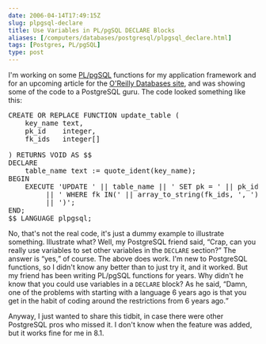 ```yaml
--- 
date: 2006-04-14T17:49:15Z
slug: plpgsql-declare
title: Use Variables in PL/pgSQL DECLARE Blocks
aliases: [/computers/databases/postgresql/plpgsql_declare.html]
tags: [Postgres, PL/pgSQL]
type: post
---
```


<p>I'm working on some <a href="http://www.postgresql.org/docs/current/interactive/plpgsql.html" title="Read the PL/pgSQL Docs">PL/pgSQL</a> functions for my application framework and for an upcoming article for the <a href="http://www.oreillynet.com/databases/" title="O'Reilly Databases">O'Reilly Databases site</a>, and was showing some of the code to a PostgreSQL guru. The code looked something like this:</p>

<pre>
CREATE OR REPLACE FUNCTION update_table (
    key_name text,
    pk_id    integer,
    fk_ids   integer[]

) RETURNS VOID AS $$
DECLARE
    table_name text := quote_ident(key_name);
BEGIN
    EXECUTE &#x0027;UPDATE &#x0027; || table_name || &#x0027; SET pk = &#x0027; || pk_id
         || &#x0027; WHERE fk IN(&#x0027; || array_to_string(fk_ids, &#x0027;, &#x0027;)
         || &#x0027;)&#x0027;;
END;
$$ LANGUAGE plpgsql;
</pre>

<p>No, that's not the real code, it's just a dummy example to illustrate something. Illustrate what? Well, my PostgreSQL friend said, <q>Crap, can you really use variables to set other variables in the <code>DECLARE</code> section?</q> The answer is <q>yes,</q> of course. The above does work. I'm new to PostgreSQL functions, so I didn't know any better than to just try it, and it worked. But my friend has been writing PL/pgSQL functions for years. Why didn't he know that you could use variables in a <code>DECLARE</code> block? As he said, <q>Damn, one of the problems with starting with a language 6 years ago is that you get in the habit of coding around the restrictions from 6 years ago.</q></p>

<p>Anyway, I just wanted to share this tidbit, in case there were other PostgreSQL pros who missed it. I don't know when the feature was added, but it works fine for me in 8.1.</p>
